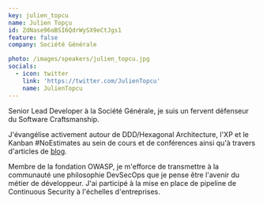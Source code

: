 ```yaml
---
key: julien_topcu
name: Julien Topçu
id: ZdNase96oBSI6QdrWySX9eCtJgs1
feature: false
company: Société Générale

photo: /images/speakers/julien_topcu.jpg
socials:
  - icon: twitter
    link: 'https://twitter.com/JulienTopcu'
    name: JulienTopcu
---
```

Senior Lead Developer à la Société Générale, je suis un fervent défenseur du Software Craftsmanship.

J'évangélise activement autour de DDD/Hexagonal Architecture, l'XP et le Kanban #NoEstimates au sein de cours et de conférences ainsi qu'à travers d'articles de [blog](https://beyondxscratch.com/).

Membre de la fondation OWASP, je m'efforce de transmettre à la communauté une philosophie DevSecOps que je pense être l'avenir du métier de développeur. J'ai participé à la mise en place de pipeline de Continuous Security à l'échelles d'entreprises.